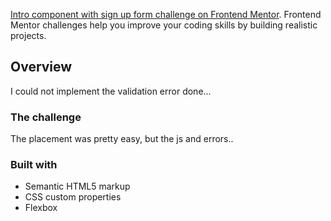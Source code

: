 [Intro component with sign up form challenge on Frontend Mentor](https://www.frontendmentor.io/challenges/intro-component-with-signup-form-5cf91bd49edda32581d28fd1). Frontend Mentor challenges help you improve your coding skills by building realistic projects. 

## Overview
I could not implement the validation error done...

### The challenge
The placement was pretty easy, but the js and errors..

### Built with

- Semantic HTML5 markup
- CSS custom properties
- Flexbox
